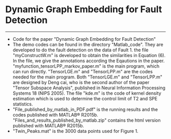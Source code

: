 # Dynamic Graph Embedding for Fault Detection

----------
- Code for the paper "Dynamic Graph Embedding for Fault Detection"
- The demo codes can be found in the directory "Matlab_code". They are developed to do the fault detection on the data of Fault 1. the file "myConstructW.m" is developed to obtain the similarities in Equation (6). In the file, we give the annotations according the Eqautions in the paper. "myfunction_tensorLPP_markov_paper.m" is the main program, which can run directly. "TensorLGE.m" and "TensorLPP.m" are the codes needed for the main program. Both "TensorLGE.m" and "TensorLPP.m" are designed by Deng cai, who is the second author of the paper "Tensor Subspace Analysis", published in Neural Information Processing Systems 18 (NIPS 2005). The file "kde.m" is the code of kernel density estimation which is used to determine the control limit of T2 and SPE statistics.
- "File_published_by_matlab_in_PDF.pdf" is the running results and the codes published with MATLAB® R2015b. "Files_and_results_published_by_matlab.zip" contains the html version published with MATLAB® R2015b.
- "Twin_Peaks.mat" is the 3000 data points used for Figure 1. 